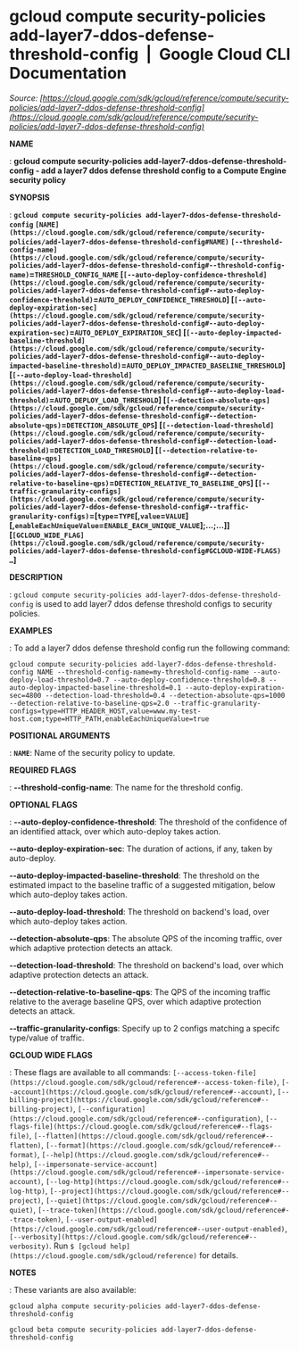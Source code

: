 # gcloud compute security-policies add-layer7-ddos-defense-threshold-config  |  Google Cloud CLI Documentation

*Source: [https://cloud.google.com/sdk/gcloud/reference/compute/security-policies/add-layer7-ddos-defense-threshold-config](https://cloud.google.com/sdk/gcloud/reference/compute/security-policies/add-layer7-ddos-defense-threshold-config)*

**NAME**

: **gcloud compute security-policies add-layer7-ddos-defense-threshold-config - add a layer7 ddos defense threshold config to a Compute Engine security policy**

**SYNOPSIS**

: **`gcloud compute security-policies add-layer7-ddos-defense-threshold-config` `[NAME](https://cloud.google.com/sdk/gcloud/reference/compute/security-policies/add-layer7-ddos-defense-threshold-config#NAME)` `[--threshold-config-name](https://cloud.google.com/sdk/gcloud/reference/compute/security-policies/add-layer7-ddos-defense-threshold-config#--threshold-config-name)`=`THRESHOLD_CONFIG_NAME` [`[--auto-deploy-confidence-threshold](https://cloud.google.com/sdk/gcloud/reference/compute/security-policies/add-layer7-ddos-defense-threshold-config#--auto-deploy-confidence-threshold)`=`AUTO_DEPLOY_CONFIDENCE_THRESHOLD`] [`[--auto-deploy-expiration-sec](https://cloud.google.com/sdk/gcloud/reference/compute/security-policies/add-layer7-ddos-defense-threshold-config#--auto-deploy-expiration-sec)`=`AUTO_DEPLOY_EXPIRATION_SEC`] [`[--auto-deploy-impacted-baseline-threshold](https://cloud.google.com/sdk/gcloud/reference/compute/security-policies/add-layer7-ddos-defense-threshold-config#--auto-deploy-impacted-baseline-threshold)`=`AUTO_DEPLOY_IMPACTED_BASELINE_THRESHOLD`] [`[--auto-deploy-load-threshold](https://cloud.google.com/sdk/gcloud/reference/compute/security-policies/add-layer7-ddos-defense-threshold-config#--auto-deploy-load-threshold)`=`AUTO_DEPLOY_LOAD_THRESHOLD`] [`[--detection-absolute-qps](https://cloud.google.com/sdk/gcloud/reference/compute/security-policies/add-layer7-ddos-defense-threshold-config#--detection-absolute-qps)`=`DETECTION_ABSOLUTE_QPS`] [`[--detection-load-threshold](https://cloud.google.com/sdk/gcloud/reference/compute/security-policies/add-layer7-ddos-defense-threshold-config#--detection-load-threshold)`=`DETECTION_LOAD_THRESHOLD`] [`[--detection-relative-to-baseline-qps](https://cloud.google.com/sdk/gcloud/reference/compute/security-policies/add-layer7-ddos-defense-threshold-config#--detection-relative-to-baseline-qps)`=`DETECTION_RELATIVE_TO_BASELINE_QPS`] [`[--traffic-granularity-configs](https://cloud.google.com/sdk/gcloud/reference/compute/security-policies/add-layer7-ddos-defense-threshold-config#--traffic-granularity-configs)`=[`type`=`TYPE`[,`value`=`VALUE`][,`enableEachUniqueValue`=`ENABLE_EACH_UNIQUE_VALUE`];…;…]] [`[GCLOUD_WIDE_FLAG](https://cloud.google.com/sdk/gcloud/reference/compute/security-policies/add-layer7-ddos-defense-threshold-config#GCLOUD-WIDE-FLAGS) …`]**

**DESCRIPTION**

: `gcloud compute security-policies
add-layer7-ddos-defense-threshold-config` is used to add layer7 ddos
defense threshold configs to security policies.

**EXAMPLES**

: To add a layer7 ddos defense threshold config run the following command:

```
gcloud compute security-policies add-layer7-ddos-defense-threshold-config NAME --threshold-config-name=my-threshold-config-name --auto-deploy-load-threshold=0.7 --auto-deploy-confidence-threshold=0.8 --auto-deploy-impacted-baseline-threshold=0.1 --auto-deploy-expiration-sec=4800 --detection-load-threshold=0.4 --detection-absolute-qps=1000 --detection-relative-to-baseline-qps=2.0 --traffic-granularity-configs=type=HTTP_HEADER_HOST,value=www.my-test-host.com;type=HTTP_PATH,enableEachUniqueValue=true
```

**POSITIONAL ARGUMENTS**

: **`NAME`**:
Name of the security policy to update.

**REQUIRED FLAGS**

: **--threshold-config-name**:
The name for the threshold config.

**OPTIONAL FLAGS**

: **--auto-deploy-confidence-threshold**:
The threshold of the confidence of an identified attack, over which auto-deploy
takes action.

**--auto-deploy-expiration-sec**:
The duration of actions, if any, taken by auto-deploy.

**--auto-deploy-impacted-baseline-threshold**:
The threshold on the estimated impact to the baseline traffic of a suggested
mitigation, below which auto-deploy takes action.

**--auto-deploy-load-threshold**:
The threshold on backend's load, over which auto-deploy takes action.

**--detection-absolute-qps**:
The absolute QPS of the incoming traffic, over which adaptive protection detects
an attack.

**--detection-load-threshold**:
The threshold on backend's load, over which adaptive protection detects an
attack.

**--detection-relative-to-baseline-qps**:
The QPS of the incoming traffic relative to the average baseline QPS, over which
adaptive protection detects an attack.

**--traffic-granularity-configs**:
Specify up to 2 configs matching a specifc type/value of traffic.

**GCLOUD WIDE FLAGS**

: These flags are available to all commands: `[--access-token-file](https://cloud.google.com/sdk/gcloud/reference#--access-token-file)`,
`[--account](https://cloud.google.com/sdk/gcloud/reference#--account)`, `[--billing-project](https://cloud.google.com/sdk/gcloud/reference#--billing-project)`,
`[--configuration](https://cloud.google.com/sdk/gcloud/reference#--configuration)`,
`[--flags-file](https://cloud.google.com/sdk/gcloud/reference#--flags-file)`,
`[--flatten](https://cloud.google.com/sdk/gcloud/reference#--flatten)`, `[--format](https://cloud.google.com/sdk/gcloud/reference#--format)`, `[--help](https://cloud.google.com/sdk/gcloud/reference#--help)`, `[--impersonate-service-account](https://cloud.google.com/sdk/gcloud/reference#--impersonate-service-account)`,
`[--log-http](https://cloud.google.com/sdk/gcloud/reference#--log-http)`,
`[--project](https://cloud.google.com/sdk/gcloud/reference#--project)`, `[--quiet](https://cloud.google.com/sdk/gcloud/reference#--quiet)`, `[--trace-token](https://cloud.google.com/sdk/gcloud/reference#--trace-token)`, `[--user-output-enabled](https://cloud.google.com/sdk/gcloud/reference#--user-output-enabled)`,
`[--verbosity](https://cloud.google.com/sdk/gcloud/reference#--verbosity)`.
Run `$ [gcloud help](https://cloud.google.com/sdk/gcloud/reference)` for details.

**NOTES**

: These variants are also available:

```
gcloud alpha compute security-policies add-layer7-ddos-defense-threshold-config
```

```
gcloud beta compute security-policies add-layer7-ddos-defense-threshold-config
```